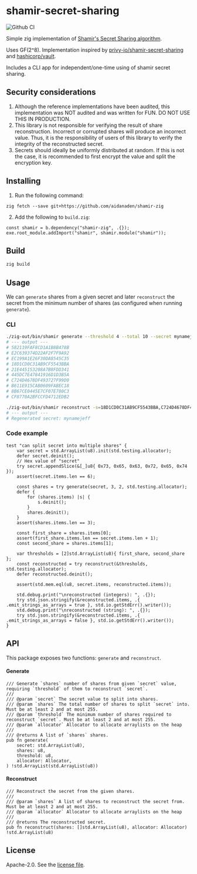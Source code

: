 # shamir-secret-sharing

![Github CI](https://github.com/privy-io/shamir-secret-sharing/workflows/Github%20CI/badge.svg)

Simple zig implementation of [Shamir's Secret Sharing algorithm](https://en.wikipedia.org/wiki/Shamir%27s_Secret_Sharing).

Uses GF(2^8). Implementation inspired by [privy-io/shamir-secret-sharing](https://github.com/privy-io/shamir-secret-sharing) and [hashicorp/vault](https://github.com/hashicorp/vault/tree/main/shamir).

Includes a CLI app for independent/one-time using of shamir secret sharing.

## Security considerations

1. Although the reference implementations have been audited, this implementation was NOT audited and was written for FUN. DO NOT USE THIS IN PRODUCTION.
2. This library is not responsible for verifying the result of share reconstruction. Incorrect or corrupted shares will produce an incorrect value. Thus, it is the responsibility of users of this library to verify the integrity of the reconstructed secret.
3. Secrets should ideally be uniformly distributed at random. If this is not the case, it is recommended to first encrypt the value and split the encryption key.

## Installing

1. Run the following command:

```
zig fetch --save git+https://github.com/aidanaden/shamir-zig
```

2. Add the following to `build.zig`:

```zig
const shamir = b.dependency("shamir-zig", .{});
exe.root_module.addImport("shamir", shamir.module("shamir"));
```

## Build

```sh
zig build
```

## Usage

We can `generate` shares from a given secret and later `reconstruct` the secret from the minimum number of shares (as configured when running `generate`).

### CLI

```sh
./zig-out/bin/shamir generate --threshold 4 --total 10 --secret mynamejeff
# --- output ---
# 582119FAF8CD1A1B8B478B
# E2C639374D22AF2F7F9A92
# EC199A1E26F30DA8545C35
# 18D1CD0C31AB9CF5543BBA
# 21E445153208A7B8FDD341
# 445DC7E47841916D1D3B5A
# C724D4678DF493727F99D0
# B611E915CAB0609FABEC18
# 8B67CE0445E7CF07E780C3
# CF8770A2BFCCFD4712EDB2
```

```sh
./zig-out/bin/shamir reconstruct -s=18D1CD0C31AB9CF5543BBA,C724D4678DF493727F99D0,B611E915CAB0609FABEC18,CF8770A2BFCCFD4712EDB2
# --- output ---
# Regenerated secret: mynamejeff
```

### Code example

```zig
test "can split secret into multiple shares" {
    var secret = std.ArrayList(u8).init(std.testing.allocator);
    defer secret.deinit();
    // Hex value of "secret"
    try secret.appendSlice(&[_]u8{ 0x73, 0x65, 0x63, 0x72, 0x65, 0x74 });
    assert(secret.items.len == 6);

    const shares = try generate(secret, 3, 2, std.testing.allocator);
    defer {
        for (shares.items) |s| {
            s.deinit();
        }
        shares.deinit();
    }
    assert(shares.items.len == 3);

    const first_share = shares.items[0];
    assert(first_share.items.len == secret.items.len + 1);
    const second_share = shares.items[1];

    var thresholds = [2]std.ArrayList(u8){ first_share, second_share };
    const reconstructed = try reconstruct(&thresholds, std.testing.allocator);
    defer reconstructed.deinit();

    assert(std.mem.eql(u8, secret.items, reconstructed.items));

    std.debug.print("\nreconstructed (integers): ", .{});
    try std.json.stringify(&reconstructed.items, .{ .emit_strings_as_arrays = true }, std.io.getStdErr().writer());
    std.debug.print("\nreconstructed (string): ", .{});
    try std.json.stringify(&reconstructed.items, .{ .emit_strings_as_arrays = false }, std.io.getStdErr().writer());
}
```

## API

This package exposes two functions: `generate` and `reconstruct`.

#### Generate

```zig
/// Generate `shares` number of shares from given `secret` value, requiring `threshold` of them to reconstruct `secret`.
///
/// @param `secret` The secret value to split into shares.
/// @param `shares` The total number of shares to split `secret` into. Must be at least 2 and at most 255.
/// @param `threshold` The minimum number of shares required to reconstruct `secret`. Must be at least 2 and at most 255.
/// @param `allocator` Allocator to allocate arraylists on the heap
///
/// @returns A list of `shares` shares.
pub fn generate(
    secret: std.ArrayList(u8),
    shares: u8,
    threshold: u8,
    allocator: Allocator,
) !std.ArrayList(std.ArrayList(u8))
```

#### Reconstruct

```zig
/// Reconstruct the secret from the given shares.
///
/// @param `shares` A list of shares to reconstruct the secret from. Must be at least 2 and at most 255.
/// @param `allocator` Allocator to allocate arraylists on the heap
///
/// @returns The reconstructed secret.
pub fn reconstruct(shares: []std.ArrayList(u8), allocator: Allocator) !std.ArrayList(u8)
```

## License

Apache-2.0. See the [license file](LICENSE).
